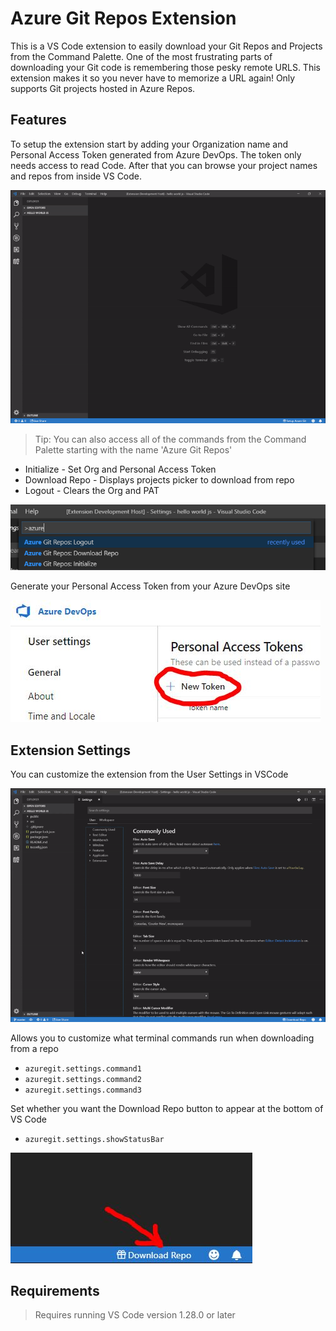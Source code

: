 # Azure Git Repos Extension

This is a VS Code extension to easily download your Git Repos and Projects from the Command Palette. One of the most frustrating parts of downloading your Git code is remembering those pesky remote URLS. This extension makes it so you never have to memorize a URL again! Only supports Git projects hosted in Azure Repos.

## Features

To setup the extension start by adding your Organization name and Personal Access Token generated from Azure DevOps. The token only needs access to read Code. After that you can browse your project names and repos from inside VS Code.

![Azure Repos Tutorial](https://github.com/nbarkhina/AzureGitRepos/raw/master/images/animated_tutorial.gif)

> Tip: You can also access all of the commands from the Command Palette starting with the name 'Azure Git Repos'

* Initialize - Set Org and Personal Access Token
* Download Repo - Displays projects picker to download from repo
* Logout - Clears the Org and PAT

![Azure Repos Command Bar](https://github.com/nbarkhina/AzureGitRepos/raw/master/images/command_bar.png)

Generate your Personal Access Token from your Azure DevOps site

![Azure Repos PAT](https://github.com/nbarkhina/AzureGitRepos/raw/master/images/access_token.jpg)


## Extension Settings

You can customize the extension from the User Settings in VSCode

![Azure Repos Settings](https://github.com/nbarkhina/AzureGitRepos/raw/master/images/animated_settings.gif)

Allows you to customize what terminal commands run when downloading from a repo

* `azuregit.settings.command1` 
* `azuregit.settings.command2` 
* `azuregit.settings.command3` 

Set whether you want the Download Repo button to appear at the bottom of VS Code

* `azuregit.settings.showStatusBar`

![Azure Repos Button](https://github.com/nbarkhina/AzureGitRepos/raw/master/images/bar.jpg)

## Requirements

> Requires running VS Code version 1.28.0 or later
